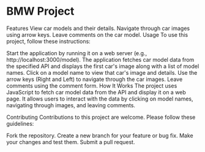 # BMW Project
Features
View car models and their details.
Navigate through car images using arrow keys.
Leave comments on the car model.
Usage
To use this project, follow these instructions:

Start the application by running it on a web server (e.g., http://localhost:3000/model).
The application fetches car model data from the specified API and displays the first car's image along with a list of model names.
Click on a model name to view that car's image and details.
Use the arrow keys (Right and Left) to navigate through the car images.
Leave comments using the comment form.
How It Works
The project uses JavaScript to fetch car model data from the API and display it on a web page. It allows users to interact with the data by clicking on model names, navigating through images, and leaving comments.

Contributing
Contributions to this project are welcome. Please follow these guidelines:

Fork the repository.
Create a new branch for your feature or bug fix.
Make your changes and test them.
Submit a pull request.